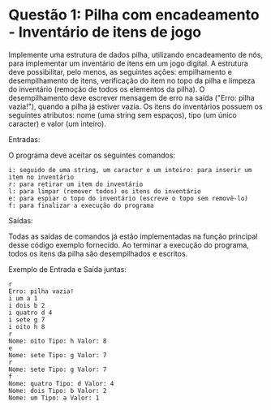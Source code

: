 # Questão 1: Pilha com encadeamento - Inventário de itens de jogo

Implemente uma estrutura de dados pilha, utilizando encadeamento de nós, para implementar um inventário de itens em um jogo digital. A estrutura deve possibilitar, pelo menos, as seguintes ações: empilhamento e desempilhamento de itens, verificação do item no topo da pilha e limpeza do inventário (remoção de todos os elementos da pilha). O desempilhamento deve escrever mensagem de erro na saída ("Erro: pilha vazia!"), quando a pilha já estiver vazia. Os itens do inventários possuem os seguintes atributos: nome (uma string sem espaços), tipo (um único caracter) e valor (um inteiro).

Entradas:

O programa deve aceitar os seguintes comandos:

    i: seguido de uma string, um caracter e um inteiro: para inserir um item no inventário
    r: para retirar um item do inventário
    l: para limpar (remover todos) os itens do inventário
    e: para espiar o topo do inventário (escreve o topo sem removê-lo)
    f: para finalizar a execução do programa

Saídas:

Todas as saídas de comandos já estão implementadas na função principal desse código exemplo fornecido. Ao terminar a execução do programa, todos os itens da pilha são desempilhados e escritos.

Exemplo de Entrada e Saída juntas:

```
r
Erro: pilha vazia!
i um a 1
i dois b 2
i quatro d 4
i sete g 7
i oito h 8
r
Nome: oito Tipo: h Valor: 8
e
Nome: sete Tipo: g Valor: 7
r
Nome: sete Tipo: g Valor: 7
f
Nome: quatro Tipo: d Valor: 4
Nome: dois Tipo: b Valor: 2
Nome: um Tipo: a Valor: 1
```
